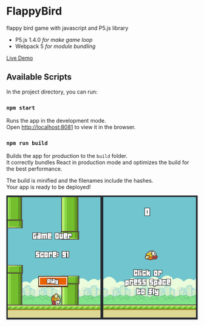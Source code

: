 # FlappyBird

flappy bird game with javascript and P5.js library

- P5.js 1.4.0 _for make game loop_
- Webpack 5 _for module bundling_

[Live Demo](https://barzin144.github.io/FlappyBird/)

## Available Scripts

In the project directory, you can run:

### `npm start`

Runs the app in the development mode.<br>
Open [http://localhost:8081](http://localhost:8081) to view it in the browser.

### `npm run build`

Builds the app for production to the `build` folder.<br>
It correctly bundles React in production mode and optimizes the build for the best performance.

The build is minified and the filenames include the hashes.<br>
Your app is ready to be deployed!

![flappyBird](./flappyBird.png)

